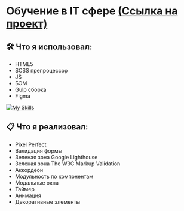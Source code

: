 # Обучение в IT сфере [(Ссылка на проект)](https://vetosy.github.io/GameDev/)

## 🛠 Что я использовал:
- HTML5
- SCSS препроцессор
- JS
- БЭМ
- Gulp сборка
- Figma

[![My Skills](https://skillicons.dev/icons?i=html,scss,js,svg,gulp,figma)](https://skillicons.dev)

## :clipboard: Что я реализовал:
- Pixel Perfect
- Валидация формы
- Зеленая зона Google Lighthouse
- Зеленая зона The W3C Markup Validation
- Аккордеон
- Модульность по компонентам
- Модальные окна
- Таймер
- Анимация
- Декоративные элементы
